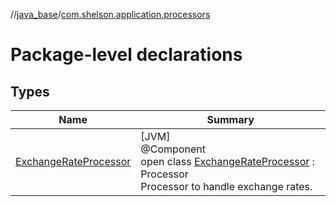 //[java_base](../../index.md)/[com.shelson.application.processors](index.md)

# Package-level declarations

## Types

| Name | Summary |
|---|---|
| [ExchangeRateProcessor](-exchange-rate-processor/index.md) | [JVM]<br>@Component<br>open class [ExchangeRateProcessor](-exchange-rate-processor/index.md) : Processor<br>Processor to handle exchange rates. |
